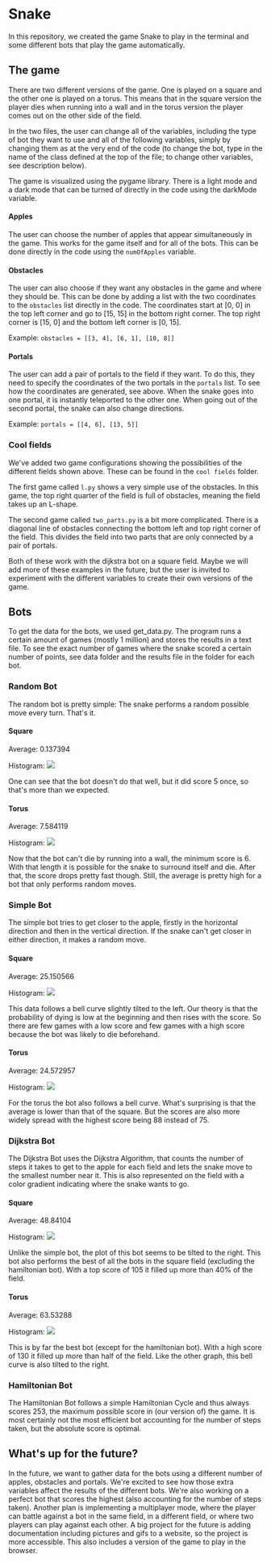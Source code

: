 # Snake

In this repository, we created the game Snake to play in the terminal and some different bots that play the game automatically.

## The game

There are two different versions of the game. One is played on a square and the other one is played on a torus. This means that in the square version the player dies when running into a wall and in the torus version the player comes out on the other side of the field.

In the two files, the user can change all of the variables, including the type of bot they want to use and all of the following variables, simply by changing them as at the very end of the code (to change the bot, type in the name of the class defined at the top of the file; to change other variables, see description below).

The game is visualized using the pygame library. There is a light mode and a dark mode that can be turned of directly in the code using the darkMode variable.

#### Apples

The user can choose the number of apples that appear simultaneously in the game. This works for the game itself and for all of the bots.
This can be done directly in the code using the `numOfApples` variable.

#### Obstacles

The user can also choose if they want any obstacles in the game and where they should be. This can be done by adding a list with the two coordinates to the `obstacles` list directly in the code. The coordinates start at [0, 0] in the top left corner and go to [15, 15] in the bottom right corner. The top right corner is [15, 0] and the bottom left corner is [0, 15].

Example: `obstacles = [[3, 4], [6, 1], [10, 8]]`

#### Portals

The user can add a pair of portals to the field if they want. To do this, they need to specify the coordinates of the two portals in the `portals` list. To see how the coordinates are generated, see above. When the snake goes into one portal, it is instantly teleported to the other one. When going out of the second portal, the snake can also change directions.

Example: `portals = [[4, 6], [13, 5]]`

### Cool fields

We've added two game configurations showing the possibilities of the different fields shown above. These can be found in the `cool fields` folder.

The first game called `l.py` shows a very simple use of the obstacles. In this game, the top right quarter of the field is full of obstacles, meaning the field takes up an L-shape.

The second game called `two_parts.py` is a bit more complicated. There is a diagonal line of obstacles connecting the bottom left and top right corner of the field. This divides the field into two parts that are only connected by a pair of portals.

Both of these work with the dijkstra bot on a square field. Maybe we will add more of these examples in the future, but the user is invited to experiment with the different variables to create their own versions of the game.

## Bots

To get the data for the bots, we used get_data.py. The program runs a certain amount of games (mostly 1 million) and stores the results in a text file.
To see the exact number of games where the snake scored a certain number of points, see data folder and the results file in the folder for each bot.


### Random Bot

The random bot is pretty simple: The snake performs a random possible move every turn. That's it.

#### Square

Average: 0.137394

Histogram:
<img src="data/random_bot/square/histogram.png">

One can see that the bot doesn't do that well, but it did score 5 once, so that's more than we expected.

#### Torus

Average: 7.584119

Histogram:
<img src="data/random_bot/torus/histogram.png">

Now that the bot can't die by running into a wall, the minimum score is 6. With that length it is possible for the snake to surround itself and die. After that, the score drops pretty fast though. Still, the average is pretty high for a bot that only performs random moves.


### Simple Bot

The simple bot tries to get closer to the apple, firstly in the horizontal direction and then in the vertical direction. If the snake can't get closer in either direction, it makes a random move.

#### Square

Average: 25.150566

Histogram:
<img src="data/simple_bot/square/histogram.png">

This data follows a bell curve slightly tilted to the left. Our theory is that the probability of dying is low at the beginning and then rises with the score. So there are few games with a low score and few games with a high score because the bot was likely to die beforehand.

#### Torus

Average: 24.572957

Histogram:
<img src="data/simple_bot/torus/histogram.png">

For the torus the bot also follows a bell curve. What's surprising is that the average is lower than that of the square. But the scores are also more widely spread with the highest score being 88 instead of 75.


### Dijkstra Bot

The Dijkstra Bot uses the Dijkstra Algorithm, that counts the number of steps it takes to get to the apple for each field and lets the snake move to the smallest number near it. This is also represented on the field with a color gradient indicating where the snake wants to go.

#### Square

Average: 48.84104

Histogram:
<img src="data/dijkstra_bot/square/histogram.png">

Unlike the simple bot, the plot of this bot seems to be tilted to the right. This bot also performs the best of all the bots in the square field (excluding the hamiltonian bot). With a top score of 105 it filled up more than 40% of the field.

#### Torus

Average: 63.53288

Histogram:
<img src="data/dijkstra_bot/torus/histogram.png">

This is by far the best bot (except for the hamiltonian bot). With a high score of 130 it filled up more than half of the field. Like the other graph, this bell curve is also tilted to the right.


### Hamiltonian Bot

The Hamiltonian Bot follows a simple Hamiltonian Cycle and thus always scores 253, the maximum possible score in (our version of) the game.
It is most certainly not the most efficient bot accounting for the number of steps taken, but the absolute score is optimal.


## What's up for the future?

In the future, we want to gather data for the bots using a different number of apples, obstacles and portals. We're excited to see how those extra variables affect the results of the different bots.
We're also working on a perfect bot that scores the highest (also accounting for the number of steps taken).
Another plan is implementing a multiplayer mode, where the player can battle against a bot in the same field, in a different field, or where two players can play against each other.
A big project for the future is adding documentation including pictures and gifs to a website, so the project is more accessible. This also includes a version of the game to play in the browser.